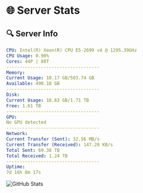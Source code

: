 # 🌐 Server Stats
## 🔍 Server Info
```yaml
CPU: Intel(R) Xeon(R) CPU E5-2699 v4 @ 1295.39GHz
CPU Usage: 0.90%
Cores: 44P | 88T
-----------------------------------
Memory:
Current Usage: 10.17 GB/503.74 GB
Available: 490.18 GB
-----------------------------------
Disk:
Current Usage: 18.63 GB/1.71 TB
Free: 1.61 TB
-----------------------------------
GPU:
No GPU detected
-----------------------------------
Network:
Current Transfer (Sent): 32.56 MB/s
Current Transfer (Received): 147.20 KB/s
Total Sent: 69.38 TB
Total Received: 1.24 TB
-----------------------------------
Uptime:
7d 16h 8m 17s
```
![GitHub Stats](https://img.shields.io/badge/Updated-2025-02-15_14:51:35-blue)